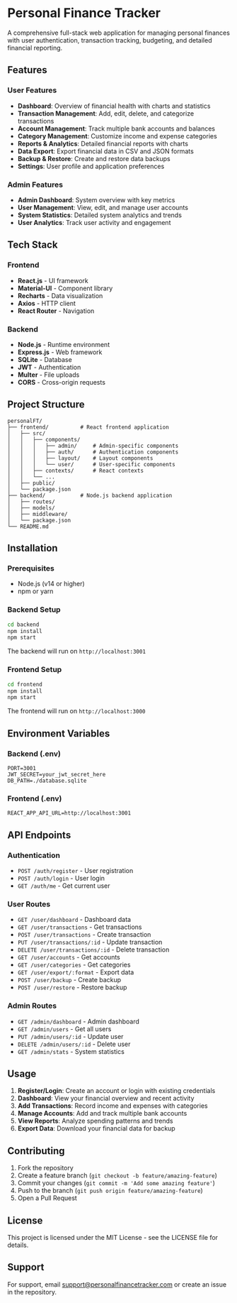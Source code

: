 # Personal Finance Tracker

A comprehensive full-stack web application for managing personal finances with user authentication, transaction tracking, budgeting, and detailed financial reporting.

## Features

### User Features
- **Dashboard**: Overview of financial health with charts and statistics
- **Transaction Management**: Add, edit, delete, and categorize transactions
- **Account Management**: Track multiple bank accounts and balances
- **Category Management**: Customize income and expense categories
- **Reports & Analytics**: Detailed financial reports with charts
- **Data Export**: Export financial data in CSV and JSON formats
- **Backup & Restore**: Create and restore data backups
- **Settings**: User profile and application preferences

### Admin Features
- **Admin Dashboard**: System overview with key metrics
- **User Management**: View, edit, and manage user accounts
- **System Statistics**: Detailed system analytics and trends
- **User Analytics**: Track user activity and engagement

## Tech Stack

### Frontend
- **React.js** - UI framework
- **Material-UI** - Component library
- **Recharts** - Data visualization
- **Axios** - HTTP client
- **React Router** - Navigation

### Backend
- **Node.js** - Runtime environment
- **Express.js** - Web framework
- **SQLite** - Database
- **JWT** - Authentication
- **Multer** - File uploads
- **CORS** - Cross-origin requests

## Project Structure

```
personalFT/
├── frontend/          # React frontend application
│   ├── src/
│   │   ├── components/
│   │   │   ├── admin/     # Admin-specific components
│   │   │   ├── auth/      # Authentication components
│   │   │   ├── layout/    # Layout components
│   │   │   └── user/      # User-specific components
│   │   ├── contexts/      # React contexts
│   │   └── ...
│   ├── public/
│   └── package.json
├── backend/           # Node.js backend application
│   ├── routes/
│   ├── models/
│   ├── middleware/
│   └── package.json
└── README.md
```

## Installation

### Prerequisites
- Node.js (v14 or higher)
- npm or yarn

### Backend Setup
```bash
cd backend
npm install
npm start
```

The backend will run on `http://localhost:3001`

### Frontend Setup
```bash
cd frontend
npm install
npm start
```

The frontend will run on `http://localhost:3000`

## Environment Variables

### Backend (.env)
```env
PORT=3001
JWT_SECRET=your_jwt_secret_here
DB_PATH=./database.sqlite
```

### Frontend (.env)
```env
REACT_APP_API_URL=http://localhost:3001
```

## API Endpoints

### Authentication
- `POST /auth/register` - User registration
- `POST /auth/login` - User login
- `GET /auth/me` - Get current user

### User Routes
- `GET /user/dashboard` - Dashboard data
- `GET /user/transactions` - Get transactions
- `POST /user/transactions` - Create transaction
- `PUT /user/transactions/:id` - Update transaction
- `DELETE /user/transactions/:id` - Delete transaction
- `GET /user/accounts` - Get accounts
- `GET /user/categories` - Get categories
- `GET /user/export/:format` - Export data
- `POST /user/backup` - Create backup
- `POST /user/restore` - Restore backup

### Admin Routes
- `GET /admin/dashboard` - Admin dashboard
- `GET /admin/users` - Get all users
- `PUT /admin/users/:id` - Update user
- `DELETE /admin/users/:id` - Delete user
- `GET /admin/stats` - System statistics

## Usage

1. **Register/Login**: Create an account or login with existing credentials
2. **Dashboard**: View your financial overview and recent activity
3. **Add Transactions**: Record income and expenses with categories
4. **Manage Accounts**: Add and track multiple bank accounts
5. **View Reports**: Analyze spending patterns and trends
6. **Export Data**: Download your financial data for backup

## Contributing

1. Fork the repository
2. Create a feature branch (`git checkout -b feature/amazing-feature`)
3. Commit your changes (`git commit -m 'Add some amazing feature'`)
4. Push to the branch (`git push origin feature/amazing-feature`)
5. Open a Pull Request

## License

This project is licensed under the MIT License - see the LICENSE file for details.

## Support

For support, email support@personalfinancetracker.com or create an issue in the repository. 